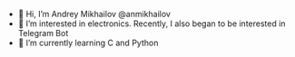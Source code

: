 - 👋 Hi, I’m Andrey Mikhailov @anmikhailov
- 👀 I’m interested in electronics. Recently, I also began to be interested in Telegram Bot
- 🌱 I’m currently learning C and Python

<!---
anmikhailov/anmikhailov is a ✨ special ✨ repository because its `README.md` (this file) appears on your GitHub profile.
You can click the Preview link to take a look at your changes.
--->

